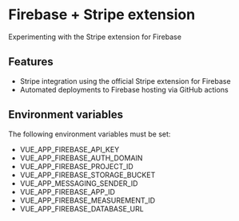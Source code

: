 # Firebase + Stripe extension
Experimenting with the Stripe extension for Firebase

## Features

* Stripe integration using the official Stripe extension for Firebase
* Automated deployments to Firebase hosting via GitHub actions

## Environment variables
The following environment variables must be set:

* VUE_APP_FIREBASE_API_KEY
* VUE_APP_FIREBASE_AUTH_DOMAIN
* VUE_APP_FIREBASE_PROJECT_ID
* VUE_APP_FIREBASE_STORAGE_BUCKET
* VUE_APP_MESSAGING_SENDER_ID
* VUE_APP_FIREBASE_APP_ID
* VUE_APP_FIREBASE_MEASUREMENT_ID
* VUE_APP_FIREBASE_DATABASE_URL
